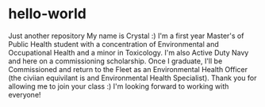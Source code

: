 # hello-world
Just another repository
My name is Crystal :) I'm a first year Master's of Public Health student with a concentration of Environmental and Occupational Health and a minor in Toxicology. I'm also Active Duty Navy and here on a commissioning scholarship. Once I graduate, I'll be Commissioned and return to the Fleet as an Environmental Health Officer (the civiian equivilant is and Environmental Health Specialist). Thank you for allowing me to join your class :) I'm looking forward to working with everyone!
